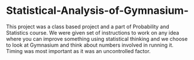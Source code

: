 # Statistical-Analysis-of-Gymnasium-
This project was a class based project and a part of Probability and Statistics course. 
We were given set of instructions to work on any idea where you can improve something using statistical thinking and
we choose to look at Gymnasium and think about numbers involved in running it. 
Timing was most important as it was an uncontrolled factor. 
